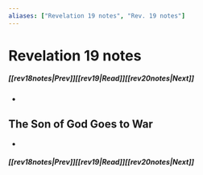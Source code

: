 ```yaml
---
aliases: ["Revelation 19 notes", "Rev. 19 notes"]
---
```

# Revelation 19 notes
##### <span class=arrow-left></span>[[rev18notes|Prev]]<span class=navigation-separator></span>[[rev19|Read]]<span class=navigation-separator></span>[[rev20notes|Next]]<span class=arrow-right></span>
- 
## The Son of God Goes to War
- 
##### <span class=arrow-left></span>[[rev18notes|Prev]]<span class=navigation-separator></span>[[rev19|Read]]<span class=navigation-separator></span>[[rev20notes|Next]]<span class=arrow-right></span>